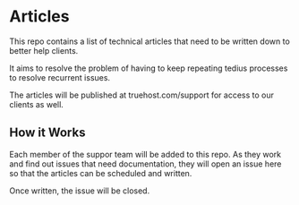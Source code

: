 # Articles
This repo contains a list of technical articles that need to be written down to better help clients.

It aims to resolve the problem of having to keep repeating tedius processes to resolve recurrent issues.

The articles will be published at truehost.com/support for access to our clients as well.

## How it Works
Each member of the suppor team will be added to this repo. As they work and find out issues that need documentation, they will open an issue here so that the articles can be scheduled and written.

Once written, the issue will be closed.
